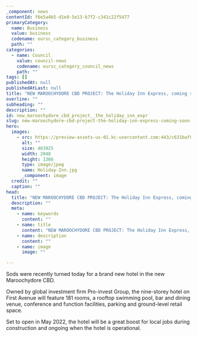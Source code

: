 ```yaml
---
_component: news
contentId: f6e5a4b5-d1e9-5e13-b7f2-c341c22f5477
primaryCategory:
  name: Business
  value: business
  codename: oursc_category_business
  path: ""
categories:
  - name: Council
    value: council-news
    codename: oursc_category_council_news
    path: ""
tags: []
publishedAt: null
publishedAtLast: null
title: "NEW MAROOCHYDORE CBD PROJECT: The Holiday Inn Express, coming soon!"
overline: ""
subheading: ""
description: ""
id: new_maroochydore_cbd_project__the_holiday_inn_expr
slug: new-maroochydore-cbd-project-the-holiday-inn-express-coming-soon
hero:
  images:
    - src: https://preview-assets-us-01.kc-usercontent.com:443/c631baf8-1b46-001f-580c-d0001b68b4a8/6c6ec095-659c-4a22-bce8-9875f8cb66cf/Holiday-Inn.jpg
      alt: ""
      size: 463925
      width: 2048
      height: 1366
      type: image/jpeg
      name: Holiday-Inn.jpg
      _component: image
  credit: ""
  caption: ""
head:
  title: "NEW MAROOCHYDORE CBD PROJECT: The Holiday Inn Express, coming soon!"
  description: ""
  meta:
    - name: keywords
      content: ""
    - name: title
      content: "NEW MAROOCHYDORE CBD PROJECT: The Holiday Inn Express, coming soon!"
    - name: description
      content: ""
    - name: image
      image: ""

---
```

Sods were recently turned today for a brand new hotel in the new Maroochydore CBD.

Owned by global investment firm Pro-invest Group, the nine-storey hotel on First Avenue will feature 181 rooms, a rooftop swimming pool, bar and dining venue, conference and function facilities, parking and ground-level retail space.

Set to open in May 2022, the hotel will be a great boost for local jobs during construction and ongoing when the hotel is operational.
